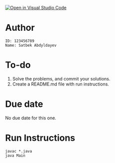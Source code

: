 [![Open in Visual Studio Code](https://classroom.github.com/assets/open-in-vscode-c66648af7eb3fe8bc4f294546bfd86ef473780cde1dea487d3c4ff354943c9ae.svg)](https://classroom.github.com/online_ide?assignment_repo_id=9999472&assignment_repo_type=AssignmentRepo)

# Author
```
ID: 123456789
Name: Satbek Abdyldayev
```

# To-do
1. Solve the problems, and commit your solutions. 
2. Create a README.md file with run instructions.

# Due date
No due date for this one.

# Run Instructions
```
javac *.java
java Main
```
